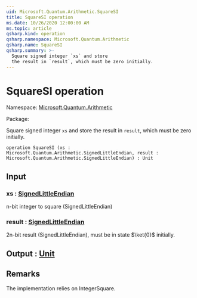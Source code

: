 ```yaml
---
uid: Microsoft.Quantum.Arithmetic.SquareSI
title: SquareSI operation
ms.date: 10/26/2020 12:00:00 AM
ms.topic: article
qsharp.kind: operation
qsharp.namespace: Microsoft.Quantum.Arithmetic
qsharp.name: SquareSI
qsharp.summary: >-
  Square signed integer `xs` and store
  the result in `result`, which must be zero initially.
---
```


# SquareSI operation

Namespace: [Microsoft.Quantum.Arithmetic](xref:Microsoft.Quantum.Arithmetic)

Package: [](https://nuget.org/packages/)


Square signed integer `xs` and storethe result in `result`, which must be zero initially.

```qsharp
operation SquareSI (xs : Microsoft.Quantum.Arithmetic.SignedLittleEndian, result : Microsoft.Quantum.Arithmetic.SignedLittleEndian) : Unit
```


## Input

### xs : [SignedLittleEndian](xref:Microsoft.Quantum.Arithmetic.SignedLittleEndian)

n-bit integer to square (SignedLittleEndian)


### result : [SignedLittleEndian](xref:Microsoft.Quantum.Arithmetic.SignedLittleEndian)

2n-bit result (SignedLittleEndian), must be in state $\ket{0}$initially.



## Output : [Unit](xref:microsoft.quantum.lang-ref.unit)



## Remarks

The implementation relies on IntegerSquare.